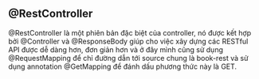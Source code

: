 ## @RestController
@RestController là một phiên bản đặc biệt của controller, nó được kết hợp bởi @Controller và @ResponseBody giúp cho việc xây dựng các RESTful API được dễ dàng hơn, đơn giản hơn và ở đây mình cũng sử dụng @RequestMapping để chỉ đường dẫn tới source chung là book-rest và sử dụng annotation @GetMapping để đánh dấu phương thức này là GET.